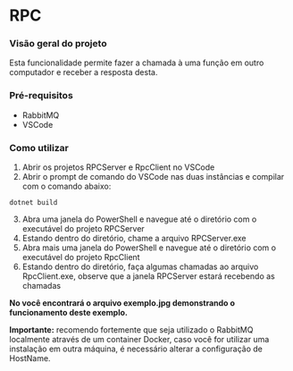 # RPC

### Visão geral do projeto
Esta funcionalidade permite fazer a chamada à uma função em outro computador e receber a resposta desta.

### Pré-requisitos
* RabbitMQ 
* VSCode

### Como utilizar
1. Abrir os projetos RPCServer e RpcClient no VSCode
2. Abrir o prompt de comando do VSCode nas duas instâncias e compilar com o comando abaixo:
```
dotnet build
```
3. Abra uma janela do PowerShell e navegue até o diretório com o executável do projeto RPCServer
4. Estando dentro do diretório, chame a arquivo RPCServer.exe
5. Abra mais uma janela do PowerShell e navegue até o diretório com o executável do projeto RpcClient
6. Estando dentro do diretório, faça algumas chamadas ao arquivo RpcClient.exe, observe que a janela RPCServer estará recebendo as chamadas

**No você encontrará o arquivo exemplo.jpg demonstrando o funcionamento deste exemplo.**

**Importante:** recomendo fortemente que seja utilizado o RabbitMQ localmente através de um container Docker, caso você for utilizar uma instalação em outra máquina, é necessário alterar a configuração de HostName.